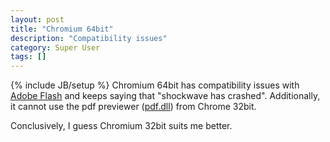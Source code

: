 ```yaml
---
layout: post
title: "Chromium 64bit"
description: "Compatibility issues"
category: Super User 
tags: []
---
```

{% include JB/setup %}
Chromium 64bit has compatibility issues with [Adobe Flash](http://get.adobe.com/flashplayer/?no_redirect) and keeps saying that "shockwave has crashed". Additionally, it cannot use the pdf previewer ([pdf.dll](http://crportable.sourceforge.net/Docs/InstallingPlugins)) from Chrome 32bit.  

Conclusively, I guess Chromium 32bit suits me better.  
